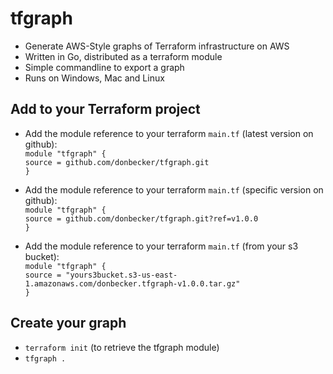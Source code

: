 # tfgraph
* Generate AWS-Style graphs of Terraform infrastructure on AWS
* Written in Go, distributed as a terraform module
* Simple commandline to export a graph
* Runs on Windows, Mac and Linux

## Add to your Terraform project
* Add the module reference to your terraform `main.tf` (latest version on github):  
`module "tfgraph" {`  
`source = github.com/donbecker/tfgraph.git`  
`}`  

* Add the module reference to your terraform `main.tf` (specific version on github):  
`module "tfgraph" {`  
`source = github.com/donbecker/tfgraph.git?ref=v1.0.0`  
`}`  

* Add the module reference to your terraform `main.tf` (from your s3 bucket):  
`module "tfgraph" {`  
`source = "yours3bucket.s3-us-east-1.amazonaws.com/donbecker.tfgraph-v1.0.0.tar.gz"`  
`}` 

## Create your graph
* `terraform init` (to retrieve the tfgraph module)
* `tfgraph .`

